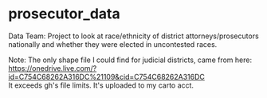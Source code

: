 # prosecutor_data
Data Team: Project to look at race/ethnicity of district attorneys/prosecutors nationally and whether they were elected in uncontested races. 

Note: The only shape file I could find for judicial districts, came from here:  
https://onedrive.live.com/?id=C754C68262A316DC%21109&cid=C754C68262A316DC   
It exceeds gh's file limits. It's uploaded to my carto acct. 

